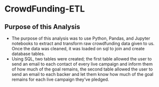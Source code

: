 # CrowdFunding-ETL

## Purpose of this Analysis
- The purpose of this analysis was to use Python, Pandas, and Jupyter notebooks to extract and transform raw crowdfunding data given to us. Once the data was cleaned, it was loaded on sql to join and create database tables. 
- Using SQL, two tables were created; the first table allowed the user to send an email to each contact of every live campaign and inform them of how much of the goal remains, the second table allowed the user to send an email to each backer and let them know how much of the goal remains for each live campaign they’ve pledged.
